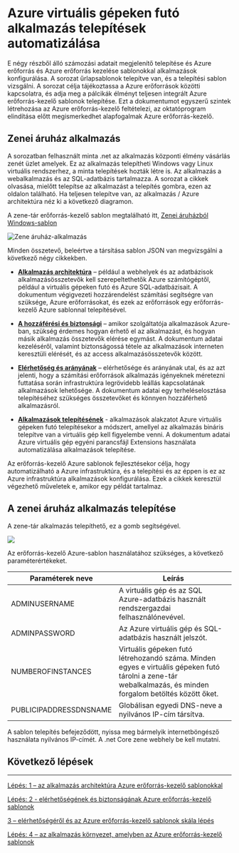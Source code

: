 <properties
   pageTitle="Azure virtuális gép DotNet Core oktatóanyag 1 |} Microsoft Azure"
   description="Azure virtuális gép DotNet Core oktatóprogram"
   services="virtual-machines-windows"
   documentationCenter="virtual-machines"
   authors="neilpeterson"
   manager="timlt"
   editor="tysonn"
   tags="azure-resource-manager"/>

<tags
   ms.service="virtual-machines-windows"
   ms.devlang="na"
   ms.topic="article"
   ms.tgt_pltfrm="vm-windows"
   ms.workload="infrastructure-services"
   ms.date="10/21/2016"
   ms.author="nepeters"/>

# <a name="automating-application-deployments-to-azure-virtual-machines"></a>Azure virtuális gépeken futó alkalmazás telepítések automatizálása

E négy részből álló számozási adatait megjelenítő telepítése és Azure erőforrás és Azure erőforrás kezelése sablonokkal alkalmazások konfigurálása. A sorozat űrlapsablonok telepítve van, és a telepítési sablon vizsgálni. A sorozat célja tájékoztassa a Azure erőforrások közötti kapcsolatra, és adja meg a pálcikák élményt teljesen integrált Azure erőforrás-kezelő sablonok telepítése. Ezt a dokumentumot egyszerű szintek létrehozása az Azure erőforrás-kezelő feltételezi, az oktatóprogram elindítása előtt megismerkedhet alapfogalmak Azure erőforrás-kezelő.

## <a name="music-store-application"></a>Zenei áruház alkalmazás

A sorozatban felhasznált minta .net az alkalmazás központi élmény vásárlás zenét üzlet amelyek. Ez az alkalmazás telepítheti Windows vagy Linux virtuális rendszerhez, a minta telepítések hozták létre is. Az alkalmazás a webalkalmazás és az SQL-adatbázis tartalmazza. A sorozat a cikkek olvasása, mielőtt telepítse az alkalmazást a telepítés gombra, ezen az oldalon található. Ha teljesen telepítve van, az alkalmazás / Azure architektúra néz ki a következő diagramon. 

A zene-tár erőforrás-kezelő sablon megtalálható itt, [Zenei áruházból Windows-sablon](https://github.com/Microsoft/dotnet-core-sample-templates/tree/master/dotnet-core-music-windows)

![Zene áruház-alkalmazás](./media/virtual-machines-windows-dotnet-core/music-store.png)

Minden összetevő, beleértve a társítása sablon JSON van megvizsgálni a következő négy cikkekben.

- [**Alkalmazás architektúra**](./virtual-machines-windows-dotnet-core-2-architecture.md) – például a webhelyek és az adatbázisok alkalmazásösszetevők kell szerepeltethetők Azure számítógéptől, például a virtuális gépeken futó és Azure SQL-adatbázisait. A dokumentum végigvezeti hozzárendelést számítási segítségre van szüksége, Azure erőforrásokat, és ezek az erőforrások egy erőforrás-kezelő Azure sablonnal telepítésével. 

- [**A hozzáférési és biztonsági**](./virtual-machines-windows-dotnet-core-3-access-security.md) – amikor szolgáltatója alkalmazások Azure-ban, szükség érdemes hogyan érhető el az alkalmazást, és hogyan másik alkalmazás összetevők elérése egymást. A dokumentum adatai kezeléséről, valamint biztonságossá tétele az alkalmazások interneten keresztüli elérését, és az access alkalmazásösszetevők között.

- [**Elérhetőség és arányának**](./virtual-machines-windows-dotnet-core-4-availability-scale.md) – elérhetősége és arányának utal, és az azt jelenti, hogy a számítási erőforrások alkalmazás igényeknek méretezni futtatása során infrastruktúra legrövidebb leállás kapcsolatának alkalmazások lehetősége. A dokumentum adatai egy terheléselosztása telepítéséhez szükséges összetevőket és könnyen hozzáférhető alkalmazásról.

- [**Alkalmazások telepítésének**](./virtual-machines-windows-dotnet-core-5-app-deployment.md) - alkalmazások alakzatot Azure virtuális gépeken futó telepítésekor a módszert, amellyel az alkalmazás bináris telepítve van a virtuális gép kell figyelembe venni. A dokumentum adatai Azure virtuális gép egyéni parancsfájl Extensions használata automatizálása alkalmazások telepítése.

Az erőforrás-kezelő Azure sablonok fejlesztésekor célja, hogy automatizálható a Azure infrastruktúra, és a telepítési és az éppen is ez az Azure infrastruktúra alkalmazások konfigurálása. Ezek a cikkek keresztül végezhető műveletek e, amikor egy példát tartalmaz.

## <a name="deploy-the-music-store-application"></a>A zenei áruház alkalmazás telepítése

A zene-tár alkalmazás telepíthető, ez a gomb segítségével.

<a href="https://portal.azure.com/#create/Microsoft.Template/uri/https%3A%2F%2Fraw.githubusercontent.com%2FMicrosoft%2Fdotnet-core-sample-templates%2Fmaster%2Fdotnet-core-music-windows%2Fazuredeploy.json" target="_blank">
    <img src="http://azuredeploy.net/deploybutton.png"/>
</a>

Az erőforrás-kezelő Azure-sablon használatához szükséges, a következő paraméterértékeket.

|Paraméterek neve |Leírás   |
|---|---|
|ADMINUSERNAME   | A virtuális gép és az SQL Azure-adatbázis használt rendszergazdai felhasználónevével.  |
|ADMINPASSWORD | Az Azure virtuális gép és SQL-adatbázis használt jelszót.  |
|NUMBEROFINSTANCES | Virtuális gépeken futó létrehozandó száma. Minden egyes e virtuális gépeken futó tárolni a zene-tár webalkalmazás, és minden forgalom betöltés között őket. |
|PUBLICIPADDRESSDNSNAME | Globálisan egyedi DNS-neve a nyilvános IP-cím társítva. |

A sablon telepítés befejeződött, nyissa meg bármelyik internetböngésző használata nyilvános IP-címét. A .net Core zene webhely be kell mutatni.

## <a name="next-steps"></a>Következő lépések

<hr>

[Lépés: 1 – az alkalmazás architektúra Azure erőforrás-kezelő sablonokkal](./virtual-machines-windows-dotnet-core-2-architecture.md)

[Lépés: 2 - elérhetőségének és biztonságának Azure erőforrás-kezelő sablonok](./virtual-machines-windows-dotnet-core-3-access-security.md)

[3 – elérhetőségéről és az Azure erőforrás-kezelő sablonok skála lépés](./virtual-machines-windows-dotnet-core-4-availability-scale.md)

[Lépés: 4 – az alkalmazás környezet, amelyben az Azure erőforrás-kezelő sablonok](./virtual-machines-windows-dotnet-core-5-app-deployment.md)


